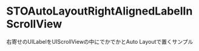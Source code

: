 STOAutoLayoutRightAlignedLabelInScrollView
==========================================

右寄せのUILabelをUIScrollViewの中にでかでかとAuto Layoutで置くサンプル

